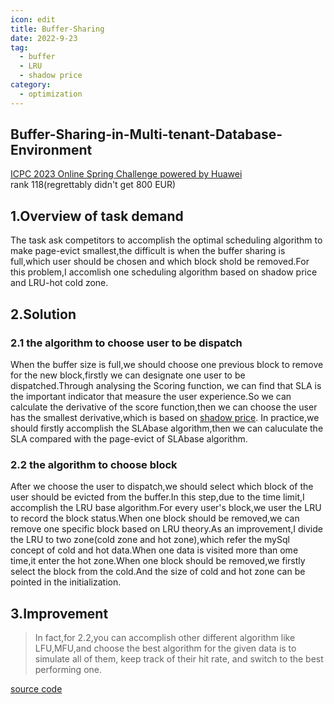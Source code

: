 ```yaml
---
icon: edit
title: Buffer-Sharing
date: 2022-9-23
tag:
  - buffer
  - LRU
  - shadow price
category:
  - optimization
---
```

## Buffer-Sharing-in-Multi-tenant-Database-Environment 
[ICPC 2023 Online Spring Challenge powered by Huawei](https://codeforces.com/contests/1813)  
rank 118(regrettably didn't get 800 EUR)
## 1.Overview of task demand
The task ask competitors to accomplish the optimal scheduling algorithm to make page-evict smallest,the difficult is when the buffer sharing is full,which user should be chosen and which block shold be removed.For this problem,I accomlish one scheduling algorithm based on shadow price and LRU-hot cold zone.
## 2.Solution
### 2.1 the algorithm to choose user to be dispatch
When the buffer size is full,we should choose one previous block to remove for the new block,firstly we can designate one user to be dispatched.Through analysing the Scoring function, we can find that SLA is the important indicator that measure the user experience.So we can calculate the derivative of the score function,then we can choose the user has the smallest derivative,which is based on [shadow price](https://www.investopedia.com/terms/s/shadowpricing.asp).
In practice,we should firstly accomplish the SLAbase algorithm,then we can caluculate the SLA compared with the page-evict of SLAbase algorithm.
### 2.2 the algorithm to choose block
After we choose the user to dispatch,we should select which block of the user should be evicted from the buffer.In this step,due to the time limit,I accomplish the LRU base algorithm.For every user's block,we user the LRU to record the block status.When one block should be removed,we can remove one specific block based on LRU theory.As an improvement,I divide the LRU to two zone(cold zone and hot zone),which refer the mySql concept of cold and hot data.When one data is visited more than ome time,it enter the hot zone.When one block should be removed,we firstly select the block from the cold.And the size of cold and hot zone can be pointed in the initialization.
## 3.Improvement
> In fact,for 2.2,you can accomplish other different algorithm like LFU,MFU,and choose the best algorithm for the given data is to simulate all of them, keep track of their hit rate, and switch to the best performing one.    

[source code](https://github.com/MQN-80/Buffer-Sharing-in-Multi-tenant-Database-Environment)